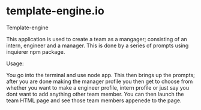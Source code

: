 # template-engine.io

Template-engine

This application is used to create a team as a mangager; consisting of an intern, engineer and a manager. This is done by a series of prompts using inquierer npm package.

Usage:

You go into the terminal and use node app. This then brings up the prompts; after you are done making the manager profile you then get to choose from whether you want to make a engineer profile, intern profile or just say you dont want to add anything other team member. You can then launch the team HTML page and see those team members appenede to the page.